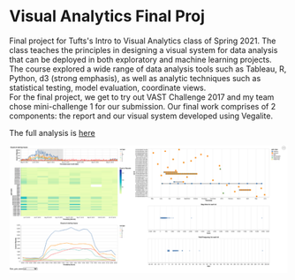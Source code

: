 # Visual Analytics Final Proj

Final project for Tufts's Intro to Visual Analytics class of Spring 2021. The class teaches the principles in designing a visual system for data analysis that can be deployed in both exploratory and machine learning projects. The course explored a wide range of data analysis tools such as Tableau, R, Python, d3 (strong emphasis), as well as analytic techniques such as statistical testing, model evaluation, coordinate views.\
For the final project, we get to try out VAST Challenge 2017 and my team chose mini-challenge 1 for our submission. Our final work comprises of 2 components: the report and our visual system developed using Vegalite.

The full analysis is [here](https://github.com/irenechang1510/visual-analytics-final-project/blob/main/comp152va%20final-project.pdf)

![](https://github.com/irenechang1510/Visual-Analytics-Final-Proj/blob/main/Screen%20Shot%202021-05-11%20at%201.53.04%20PM.png)
